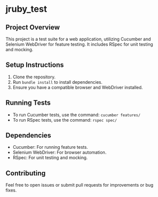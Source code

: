 # jruby_test

## Project Overview
This project is a test suite for a web application, utilizing Cucumber and Selenium WebDriver for feature testing. It includes RSpec for unit testing and mocking.

## Setup Instructions
1. Clone the repository.
2. Run `bundle install` to install dependencies.
3. Ensure you have a compatible browser and WebDriver installed.

## Running Tests
- To run Cucumber tests, use the command: `cucumber features/`
- To run RSpec tests, use the command: `rspec spec/`

## Dependencies
- Cucumber: For running feature tests.
- Selenium WebDriver: For browser automation.
- RSpec: For unit testing and mocking.

## Contributing
Feel free to open issues or submit pull requests for improvements or bug fixes.